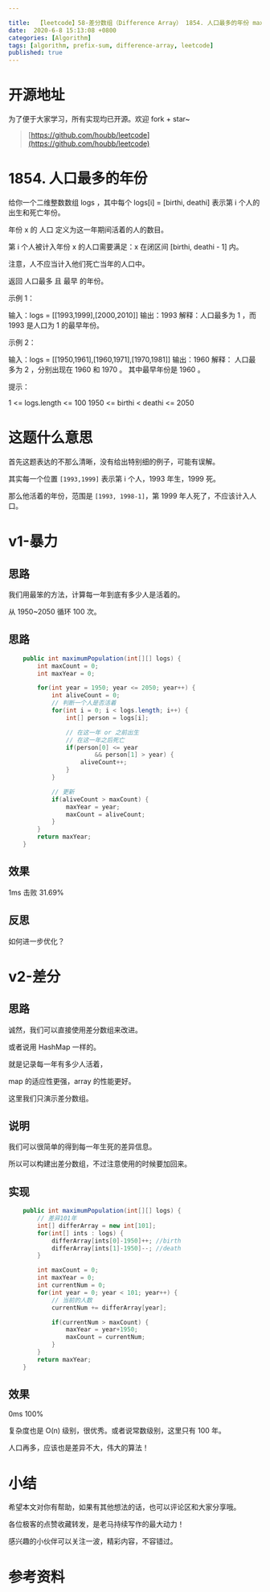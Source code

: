 ```yaml
---

title:  【leetcode】58-差分数组（Difference Array） 1854. 人口最多的年份 maximum-population-year
date:  2020-6-8 15:13:08 +0800
categories: [Algorithm]
tags: [algorithm, prefix-sum, difference-array, leetcode]
published: true
---
```


# 开源地址

为了便于大家学习，所有实现均已开源。欢迎 fork + star~

> [https://github.com/houbb/leetcode](https://github.com/houbb/leetcode)

# 1854. 人口最多的年份 

给你一个二维整数数组 logs ，其中每个 logs[i] = [birthi, deathi] 表示第 i 个人的出生和死亡年份。

年份 x 的 人口 定义为这一年期间活着的人的数目。

第 i 个人被计入年份 x 的人口需要满足：x 在闭区间 [birthi, deathi - 1] 内。

注意，人不应当计入他们死亡当年的人口中。

返回 人口最多 且 最早 的年份。

示例 1：

输入：logs = [[1993,1999],[2000,2010]]
输出：1993
解释：人口最多为 1 ，而 1993 是人口为 1 的最早年份。

示例 2：

输入：logs = [[1950,1961],[1960,1971],[1970,1981]]
输出：1960
解释： 
人口最多为 2 ，分别出现在 1960 和 1970 。
其中最早年份是 1960 。
 

提示：

1 <= logs.length <= 100
1950 <= birthi < deathi <= 2050

# 这题什么意思

首先这题表达的不那么清晰，没有给出特别细的例子，可能有误解。

其实每一个位置 `[1993,1999]` 表示第 i 个人，1993 年生，1999 死。

那么他活着的年份，范围是 `[1993, 1998-1]`，第 1999 年人死了，不应该计入人口。

# v1-暴力

## 思路

我们用最笨的方法，计算每一年到底有多少人是活着的。

从 1950~2050 循环 100 次。

## 思路

```java
    public int maximumPopulation(int[][] logs) {
        int maxCount = 0;
        int maxYear = 0;

        for(int year = 1950; year <= 2050; year++) {
            int aliveCount = 0;
            // 判断一个人是否活着
            for(int i = 0; i < logs.length; i++) {
                int[] person = logs[i];

                // 在这一年 or 之前出生
                // 在这一年之后死亡
                if(person[0] <= year
                        && person[1] > year) {
                    aliveCount++;
                }
            }

            // 更新
            if(aliveCount > maxCount) {
                maxYear = year;
                maxCount = aliveCount;
            }
        }
        return maxYear;
    }
```

## 效果

1ms 击败 31.69%

## 反思

如何进一步优化？

# v2-差分

## 思路

诚然，我们可以直接使用差分数组来改进。

或者说用 HashMap 一样的。

就是记录每一年有多少人活着，

map 的适应性更强，array 的性能更好。

这里我们只演示差分数组。

## 说明

我们可以很简单的得到每一年生死的差异信息。

所以可以构建出差分数组，不过注意使用的时候要加回来。

## 实现

```java
    public int maximumPopulation(int[][] logs) {
        // 差异101年
        int[] differArray = new int[101];
        for(int[] ints : logs) {
            differArray[ints[0]-1950]++; //birth
            differArray[ints[1]-1950]--; //death
        }

        int maxCount = 0;
        int maxYear = 0;
        int currentNum = 0;
        for(int year = 0; year < 101; year++) {
            // 当前的人数
            currentNum += differArray[year];

            if(currentNum > maxCount) {
                maxYear = year+1950;
                maxCount = currentNum;
            }
        }
        return maxYear;
    }
```

## 效果

0ms 100%

复杂度也是 O(n) 级别，很优秀。或者说常数级别，这里只有 100 年。

人口再多，应该也是差异不大，伟大的算法！

# 小结

希望本文对你有帮助，如果有其他想法的话，也可以评论区和大家分享哦。

各位极客的点赞收藏转发，是老马持续写作的最大动力！

感兴趣的小伙伴可以关注一波，精彩内容，不容错过。

# 参考资料

